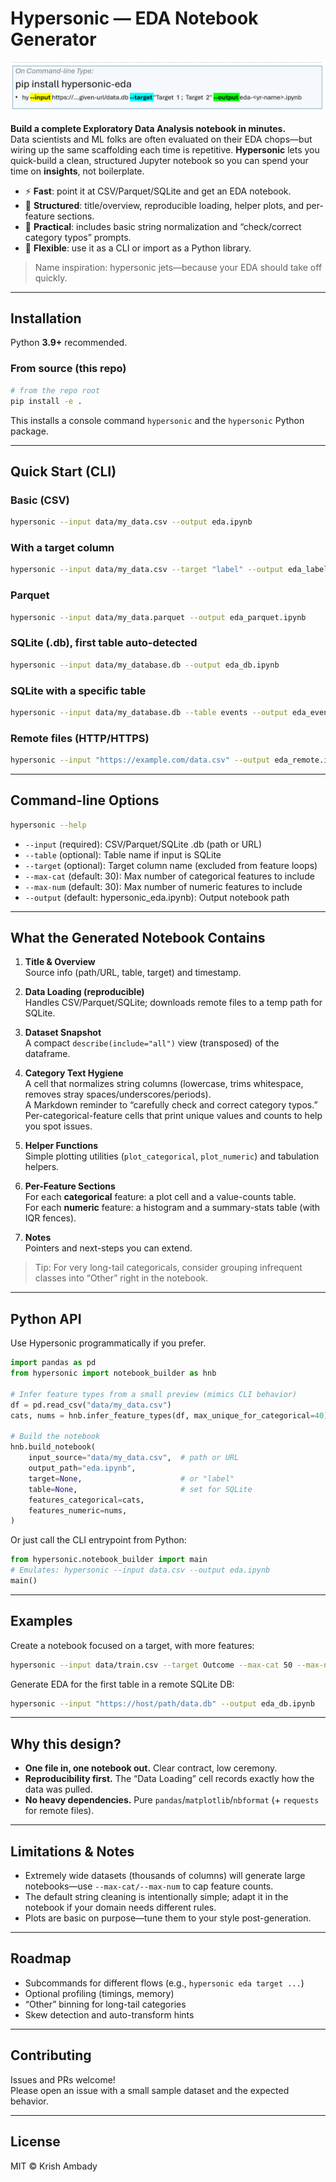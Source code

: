 # Hypersonic — EDA Notebook Generator

![Quick Start](img/QuickStart.png)

**Build a complete Exploratory Data Analysis notebook in minutes.**  
Data scientists and ML folks are often evaluated on their EDA chops—but wiring up the same scaffolding each time is repetitive. **Hypersonic** lets you quick-build a clean, structured Jupyter notebook so you can spend your time on **insights**, not boilerplate.

- ⚡ **Fast**: point it at CSV/Parquet/SQLite and get an EDA notebook.
- 🧭 **Structured**: title/overview, reproducible loading, helper plots, and per-feature sections.
- 🧹 **Practical**: includes basic string normalization and “check/correct category typos” prompts.
- 🧰 **Flexible**: use it as a CLI or import as a Python library.

> Name inspiration: hypersonic jets—because your EDA should take off quickly.

---

## Installation

Python **3.9+** recommended.

### From source (this repo)
```bash
# from the repo root
pip install -e .
```

This installs a console command `hypersonic` and the `hypersonic` Python package.

---

## Quick Start (CLI)

### Basic (CSV)
```bash
hypersonic --input data/my_data.csv --output eda.ipynb
```

### With a target column
```bash
hypersonic --input data/my_data.csv --target "label" --output eda_label.ipynb
```

### Parquet
```bash
hypersonic --input data/my_data.parquet --output eda_parquet.ipynb
```

### SQLite (.db), first table auto-detected
```bash
hypersonic --input data/my_database.db --output eda_db.ipynb
```

### SQLite with a specific table
```bash
hypersonic --input data/my_database.db --table events --output eda_events.ipynb
```

### Remote files (HTTP/HTTPS)
```bash
hypersonic --input "https://example.com/data.csv" --output eda_remote.ipynb
```

---

## Command-line Options

```bash
hypersonic --help
```

- `--input` (required): CSV/Parquet/SQLite .db (path or URL)
- `--table` (optional): Table name if input is SQLite
- `--target` (optional): Target column name (excluded from feature loops)
- `--max-cat` (default: 30): Max number of categorical features to include
- `--max-num` (default: 30): Max number of numeric features to include
- `--output` (default: hypersonic_eda.ipynb): Output notebook path

---

## What the Generated Notebook Contains

1. **Title & Overview**  
   Source info (path/URL, table, target) and timestamp.

2. **Data Loading (reproducible)**  
   Handles CSV/Parquet/SQLite; downloads remote files to a temp path for SQLite.

3. **Dataset Snapshot**  
   A compact `describe(include="all")` view (transposed) of the dataframe.

4. **Category Text Hygiene**  
   A cell that normalizes string columns (lowercase, trims whitespace, removes stray spaces/underscores/periods).  
   A Markdown reminder to “carefully check and correct category typos.”  
   Per-categorical-feature cells that print unique values and counts to help you spot issues.

5. **Helper Functions**  
   Simple plotting utilities (`plot_categorical`, `plot_numeric`) and tabulation helpers.

6. **Per-Feature Sections**  
   For each **categorical** feature: a plot cell and a value-counts table.  
   For each **numeric** feature: a histogram and a summary-stats table (with IQR fences).

7. **Notes**  
   Pointers and next-steps you can extend.

> Tip: For very long-tail categoricals, consider grouping infrequent classes into “Other” right in the notebook.

---

## Python API

Use Hypersonic programmatically if you prefer.

```python
import pandas as pd
from hypersonic import notebook_builder as hnb

# Infer feature types from a small preview (mimics CLI behavior)
df = pd.read_csv("data/my_data.csv")
cats, nums = hnb.infer_feature_types(df, max_unique_for_categorical=40)

# Build the notebook
hnb.build_notebook(
    input_source="data/my_data.csv",  # path or URL
    output_path="eda.ipynb",
    target=None,                      # or "label"
    table=None,                       # set for SQLite
    features_categorical=cats,
    features_numeric=nums,
)
```

Or just call the CLI entrypoint from Python:
```python
from hypersonic.notebook_builder import main
# Emulates: hypersonic --input data.csv --output eda.ipynb
main()
```

---

## Examples

Create a notebook focused on a target, with more features:
```bash
hypersonic --input data/train.csv --target Outcome --max-cat 50 --max-num 50 --output eda_outcome.ipynb
```

Generate EDA for the first table in a remote SQLite DB:
```bash
hypersonic --input "https://host/path/data.db" --output eda_db.ipynb
```

---

## Why this design?

- **One file in, one notebook out.** Clear contract, low ceremony.
- **Reproducibility first.** The “Data Loading” cell records exactly how the data was pulled.
- **No heavy dependencies.** Pure `pandas`/`matplotlib`/`nbformat` (+ `requests` for remote files).

---

## Limitations & Notes

- Extremely wide datasets (thousands of columns) will generate large notebooks—use `--max-cat/--max-num` to cap feature counts.
- The default string cleaning is intentionally simple; adapt it in the notebook if your domain needs different rules.
- Plots are basic on purpose—tune them to your style post-generation.

---

## Roadmap

- Subcommands for different flows (e.g., `hypersonic eda target ...`)
- Optional profiling (timings, memory)
- “Other” binning for long-tail categories
- Skew detection and auto-transform hints

---

## Contributing

Issues and PRs welcome!  
Please open an issue with a small sample dataset and the expected behavior.

---

## License

MIT © Krish Ambady
